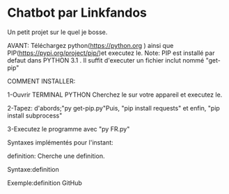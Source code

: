 # Chatbot par Linkfandos
Un petit projet sur le quel je bosse.

AVANT: Téléchargez python(https://python.org ) ainsi que PIP(https://pypi.org/project/pip/)et executez le.
Note: PIP est installé par defaut dans PYTHON 3.1 . Il suffit d'executer un fichier inclut nommé "get-pip"

 COMMENT INSTALLER:
 
 1-Ouvrir TERMINAL PYTHON
    Cherchez le sur votre appareil et executez le.

 2-Tapez: d'abords;"py get-pip.py"Puis, "pip install requests" et enfin, "pip install subprocess"
 
 3-Executez le programme avec "py FR.py"


Syntaxes implémentés pour l'instant:


definition: Cherche une definition.

 Syntaxe:definition <MOT>
 
 Exemple:definition GitHub
